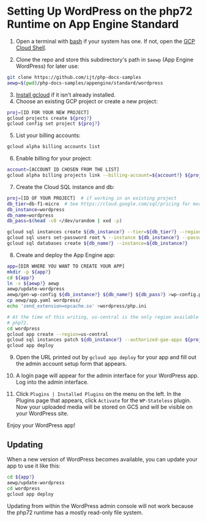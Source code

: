 # Setting Up WordPress on the php72 Runtime on App Engine Standard

1. Open a terminal with [bash][bash] if your system has one. If not, open the [GCP Cloud Shell][cloudshell].

2. Clone the repo and store this subdirectory's path in `$aewp` (App Engine
   WordPress) for later use:
```sh
git clone https://github.com/ijt/php-docs-samples
aewp=$(pwd)/php-docs-samples/appengine/standard/wordpress
```

3. [Install gcloud][install-gcloud] if it isn't already installed.
4. Choose an existing GCP project or create a new project:
```sh
proj=[ID FOR YOUR NEW PROJECT]
gcloud projects create ${proj?}
gcloud config set project ${proj?}
```
5. List your billing accounts:
```sh
gcloud alpha billing accounts list
```
6. Enable billing for your project:
```sh
account=[ACCOUNT ID CHOSEN FROM THE LIST]
gcloud alpha billing projects link --billing-account=${account?} ${proj?}
```

7. Create the Cloud SQL instance and db:
```sh
proj=[ID OF YOUR PROJECT]  # if working in an existing project
db_tier=db-f1-micro  # See https://cloud.google.com/sql/pricing for more choices
db_instance=wordpress
db_name=wordpress
db_pass=$(head -c8 </dev/urandom | xxd -p)

gcloud sql instances create ${db_instance?} --tier=${db_tier?} --region=us-central1
gcloud sql users set-password root % --instance ${db_instance?} --password ${db_pass?}
gcloud sql databases create ${db_name?} --instance=${db_instance?}
```

8. Create and deploy the App Engine app:
```sh
app=[DIR WHERE YOU WANT TO CREATE YOUR APP]
mkdir -p ${app?}
cd ${app?}
ln -s ${aewp?} aewp
aewp/update-wordpress
aewp/gen-wp-config ${db_instance?} ${db_name?} ${db_pass?} >wp-config.php
cp aewp/app.yaml wordpress/
echo 'zend_extension=opcache.so' >wordpress/php.ini

# At the time of this writing, us-central is the only region available for
# php72.
cd wordpress
gcloud app create --region=us-central
gcloud sql instances patch ${db_instance?} --authorized-gae-apps ${proj?}
gcloud app deploy
```

9. Open the URL printed out by `gcloud app deploy` for your app and fill out
the admin account setup form that appears.

10. A login page will appear for the admin interface for your WordPress app.
Log into the admin interface.

11. Click `Plugins | Installed Plugins` on the menu on the left.  In the
Plugins page that appears, click `Activate` for the `WP-Stateless` plugin.
Now your uploaded media will be stored on GCS and will be visible on your
WordPress site.

Enjoy your WordPress app!

## Updating
When a new version of WordPress becomes available, you can update your app to use it
like this:
```sh
cd ${app?}
aewp/update-wordpress
cd wordpress
gcloud app deploy
```
Updating from within the WordPress admin console will not work because the php72
runtime has a mostly read-only file system.

[bash]: https://www.gnu.org/software/bash/
[cloudshell]: https://cloud.google.com/shell/docs/quickstart
[create-project]: https://cloud.google.com/resource-manager/docs/creating-managing-projects
[enable-billing]: https://cloud.google.com/billing/docs/how-to/modify-project
[install-gcloud]: https://cloud.google.com/sdk/downloads
[wsl]: https://docs.microsoft.com/en-us/windows/wsl/install-win10
